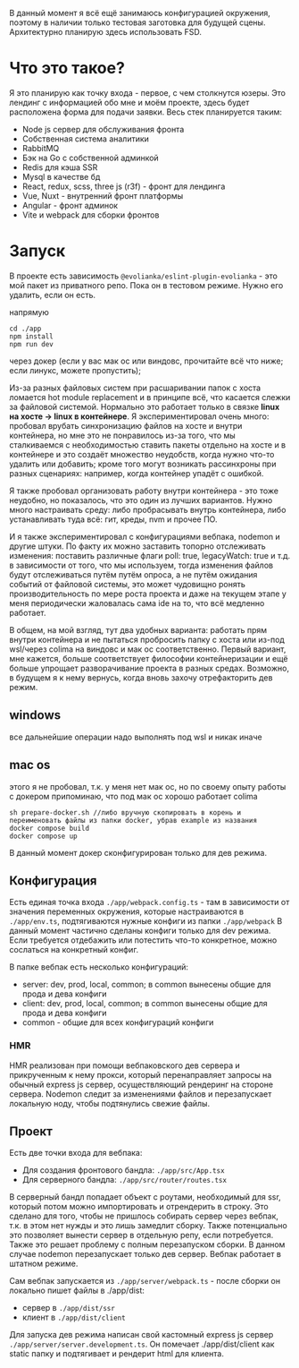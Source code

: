 В данный момент я всё ещё занимаюсь конфигурацией окружения, поэтому в наличии только тестовая заготовка для будущей сцены. Архитектурно планирую здесь использовать FSD. 

# Что это такое?

Я это планирую как точку входа - первое, с чем столкнутся юзеры. Это лендинг с информацией обо мне и моём проекте, здесь будет расположена
форма для подачи заявки. Весь стек планируется таким: 

- Node js сервер для обслуживания фронта
- Cобственная система аналитики
- RabbitMQ 
- Бэк на Go с собственной админкой
- Redis для кэша SSR
- Mysql в качестве бд
- React, redux, scss, three js (r3f) - фронт для лендинга
- Vue, Nuxt - внутренний фронт платформы
- Angular - фронт админок
- Vite и webpack для сборки фронтов

# Запуск

В проекте есть зависимость ``@evolianka/eslint-plugin-evolianka`` - это мой пакет из приватного репо.
Пока он в тестовом режиме. Нужно его удалить, если он есть.

напрямую

```
cd ./app 
npm install 
npm run dev
```

через докер (если у вас мак ос или виндовс, прочитайте всё что ниже; если линукс, можете пропустить);

Из-за разных файловых систем при расшаривании папок с хоста ломается hot module replacement и в принципе всё, что касается
слежки за файловой системой. Нормально это работает только в связке **linux на хосте -> linux в контейнере**. Я
экспериментировал очень много: пробовал врубать синхронизацию файлов на хосте и внутри контейнера, но мне это не понравилось
из-за того, что мы сталкиваемся с необходимостью ставить пакеты отдельно на хосте и в контейнере и это создаёт 
множество неудобств, когда нужно что-то удалить или добавить; кроме того могут возникать рассинхроны при разных сценариях:
например, когда контейнер упадёт с ошибкой.

Я также пробовал организовать работу внутри контейнера - это тоже неудобно, но показалось, что это один из лучших вариантов.
Нужно много настраивать среду: либо пробрасывать внутрь контейнера, либо устанавливать туда всё: гит, креды, nvm и прочее ПО.

И я также экспериментировал с конфигурациями вебпака, nodemon и другие штуки. По факту их можно заставить топорно отслеживать изменения:
поставить различные флаги poll: true, legacyWatch: true и т.д. в зависимости от того, что мы используем, тогда изменения файлов
будут отслеживаться путём путём опроса, а не путём ожидания событий от файловой системы, 
это может чудовищно ронять производительность по мере роста проекта и даже на текущем этапе
у меня периодически жаловалась сама ide на то, что всё медленно работает. 

В общем, на мой взгляд, тут два удобных варианта: работать прям внутри контейнера и не пытаться пробросить папку с хоста
или из-под wsl/через colima на виндовс и мак ос соответственно. Первый вариант, мне кажется, больше соответствует философии
контейнеризации и ещё больше упрощает разворачивание проекта в разных средах. Возможно, в будущем я к нему вернусь, когда
вновь захочу отрефакторить дев режим.

## windows
все дальнейшие операции надо выполнять под wsl и никак иначе

## mac os 
этого я не пробовал, т.к. у меня нет мак ос, но по своему опыту работы с докером припоминаю, что под мак ос хорошо
работает colima

``` 
sh prepare-docker.sh //либо вручную скопировать в корень и переименовать файлы из папки docker, убрав example из названия 
docker compose build
docker compose up
```

В данный момент докер сконфигурирован только для дев режима.

## Конфигурация

Есть единая точка входа `./app/webpack.config.ts` - там в зависимости от значения переменных окружения,
которые настраиваются в `./app/env.ts`, подтягиваются нужные
конфиги из папки `./app/webpack` В данный момент частично сделаны конфиги только для dev режима.
Если требуется отдебажить или потестить что-то конкретное, можно сослаться на конкретный конфиг.

В папке вебпак есть несколько конфигураций:

- server: dev, prod, local, common; в common вынесены общие для прода и дева конфиги
- client: dev, prod, local, common; в common вынесены общие для прода и дева конфиги
- common - общие для всех конфигураций конфиги

### HMR 

HMR реализован при помощи вебпаковского дев сервера и прикрученным к нему прокси, который перенаправляет запросы
на обычный express js сервер, осуществляющий рендеринг на стороне сервера. Nodemon следит за изменениями файлов и 
перезапускает локальную ноду, чтобы подтянулись свежие файлы.

## Проект

Есть две точки входа для вебпака:

- Для создания фронтового бандла: `./app/src/App.tsx`
- Для серверного бандла: `./app/src/router/routes.tsx`

В серверный бандл попадает объект с роутами, необходимый для ssr, который потом можно импортировать
и отрендерить в строку. Это сделано для того, чтобы не пришлось собирать сервер через вебпак, т.к.
в этом нет нужды и это лишь замедлит сборку. Также потенциально это позволяет вынести сервер в отдельную
репу, если потребуется. Также это решает проблему c полным перезапуском сборки. В данном случае nodemon перезапускает только дев сервер.
Вебпак работает в штатном режиме.

Сам вебпак запускается из `./app/server/webpack.ts` - после сборки он локально пишет файлы в ./app/dist:

- сервер в ``./app/dist/ssr``
- клиент в ``./app/dist/client``

Для запуска дев режима написан свой кастомный express js сервер ``./app/server/server.development.ts``.
Он помечает ./app/dist/client как static папку и подтягивает и рендерит html для клиента.




